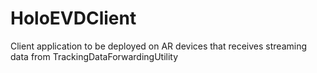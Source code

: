 # HoloEVDClient
Client application to be deployed on AR devices that receives streaming data from TrackingDataForwardingUtility
